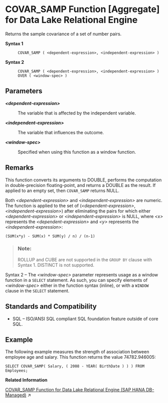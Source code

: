 <!-- loioa5420eb484f21015be7f881364efd165 -->

# COVAR\_SAMP Function \[Aggregate\] for Data Lake Relational Engine

Returns the sample covariance of a set of number pairs.




<dl>
<dt><b>

Syntax 1

</b></dt>
<dd>

```
COVAR_SAMP ( <dependent-expression>, <independent-expression> )
```



</dd><dt><b>

Syntax 2

</b></dt>
<dd>

```
COVAR_SAMP ( <dependent-expression>, <independent-expression> )
OVER ( <window-spec> )
```



</dd>
</dl>



<a name="loioa5420eb484f21015be7f881364efd165__COVAR_SAMP_parm1"/>

## Parameters


<dl>
<dt><b>

*<dependent-expression\>*

</b></dt>
<dd>

The variable that is affected by the independent variable.



</dd><dt><b>

*<independent-expression\>*

</b></dt>
<dd>

The variable that influences the outcome.



</dd><dt><b>

*<window-spec\>*

</b></dt>
<dd>

Specified when using this function as a window function.



</dd>
</dl>



<a name="loioa5420eb484f21015be7f881364efd165__COVAR_SAMP_remarks1"/>

## Remarks

This function converts its arguments to DOUBLE, performs the computation in double-precision floating-point, and returns a DOUBLE as the result. If applied to an empty set, then `COVAR_SAMP` returns NULL.

Both *<dependent-expression\>* and *<independent-expression\>* are numeric. The function is applied to the set of \(*<dependent-expression\>*, *<independent-expression\>*\) after eliminating the pairs for which either *<dependent-expression\>* or *<independent-expression\>* is NULL, where *<x\>* represents the *<dependent-expression\>* and *<y\>* represents the *<independent-expression\>*:

```
(SUM(x*y) - SUM(x) * SUM(y) / n) / (n-1)
```

> ### Note:  
> ROLLUP and CUBE are not supported in the `GROUP BY` clause with Syntax 1. DISTINCT is not supported.

Syntax 2 – The *<window-spec\>* parameter represents usage as a window function in a `SELECT` statement. As such, you can specify elements of *<window-spec\>* either in the function syntax \(inline\), or with a `WINDOW` clause in the `SELECT` statement.



<a name="loioa5420eb484f21015be7f881364efd165__COVAR_SAMP_standards1"/>

## Standards and Compatibility

-   SQL – ISO/ANSI SQL compliant SQL foundation feature outside of core SQL.



<a name="loioa5420eb484f21015be7f881364efd165__COVAR_SAMP_examples1"/>

## Example

The following example measures the strength of association between employee age and salary. This function returns the value 74782.946005:

```
SELECT COVAR_SAMP( Salary, ( 2008 - YEAR( BirthDate ) ) ) FROM Employees;
```

**Related Information**  


[COVAR_SAMP Function for Data Lake Relational Engine (SAP HANA DB-Managed)](https://help.sap.com/viewer/a898e08b84f21015969fa437e89860c8/2023_2_QRC/en-US/3a064918478c4d47ab0da64c2d61cc3e.html "Returns the sample covariance of a set of number pairs.") :arrow_upper_right:

